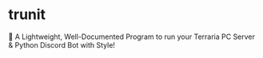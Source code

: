 # trunit
🏃 A Lightweight, Well-Documented Program to run your Terraria PC Server &amp; Python Discord Bot with Style!
